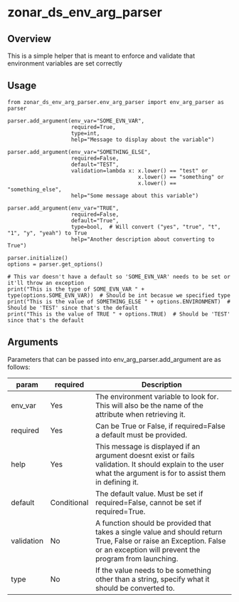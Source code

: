 zonar_ds_env_arg_parser
======

Overview
------
This is a simple helper that is meant to enforce and validate that environment variables are set correctly

Usage
------
```python3
from zonar_ds_env_arg_parser.env_arg_parser import env_arg_parser as parser

parser.add_argument(env_var="SOME_EVN_VAR",
                    required=True,
                    type=int,
                    help="Message to display about the variable")
                    
parser.add_argument(env_var="SOMETHING_ELSE",
                    required=False,
                    default="TEST",
                    validation=lambda x: x.lower() == "test" or
                                         x.lower() == "something" or
                                         x.lower() == "something_else",
                    help="Some message about this variable")

parser.add_argument(env_var="TRUE",
                    required=False,
                    default="True",
                    type=bool,  # Will convert ("yes", "true", "t", "1", "y", "yeah") to True
                    help="Another description about converting to True")

parser.initialize()
options = parser.get_options()

# This var doesn't have a default so 'SOME_EVN_VAR' needs to be set or it'll throw an exception
print("This is the type of SOME_EVN_VAR " + type(options.SOME_EVN_VAR))  # Should be int becasue we specified type
print("This is the value of SOMETHING_ELSE " + options.ENVIRONMENT)  # Should be 'TEST' since that's the default
print("This is the value of TRUE " + options.TRUE)  # Should be 'TEST' since that's the default
```

Arguments
------
Parameters that can be passed into env_arg_parser.add_argument are as follows:

| param | required | Description |
|-------|----------|-------------|
| env_var | Yes | The environment variable to look for. This will also be the name of the attribute when retrieving it. |
| required | Yes | Can be True or False, if required=False a default must be provided. |
| help | Yes | This message is displayed if an argument doesnt exist or fails validation. It should explain to the user what the argument is for to assist them in defining it. |
| default | Conditional | The default value. Must be set if required=False, cannot be set if required=True. |
| validation | No | A function should be provided that takes a single value and should return True, False or raise an Exception. False or an exception will prevent the program from launching. |
| type | No | If the value needs to be something other than a string, specify what it should be converted to.
